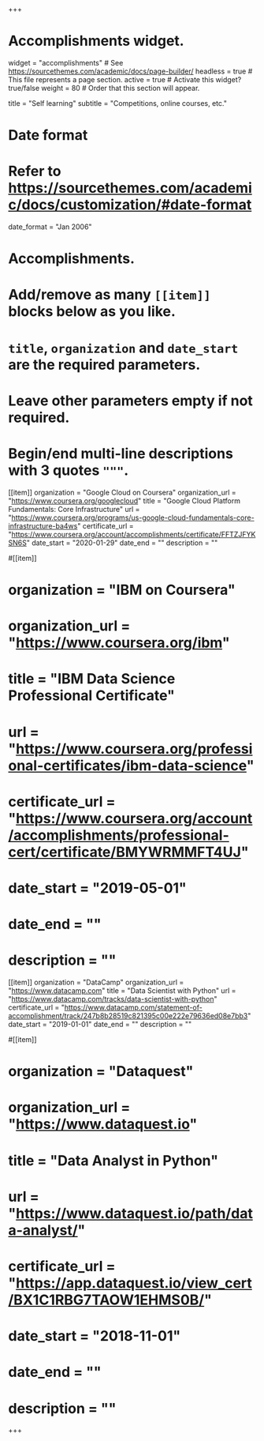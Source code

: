 +++
# Accomplishments widget.
widget = "accomplishments"  # See https://sourcethemes.com/academic/docs/page-builder/
headless = true  # This file represents a page section.
active = true  # Activate this widget? true/false
weight = 80  # Order that this section will appear.

title = "Self learning"
subtitle = "Competitions, online courses, etc."

# Date format
#   Refer to https://sourcethemes.com/academic/docs/customization/#date-format
date_format = "Jan 2006"

# Accomplishments.
#   Add/remove as many `[[item]]` blocks below as you like.
#   `title`, `organization` and `date_start` are the required parameters.
#   Leave other parameters empty if not required.
#   Begin/end multi-line descriptions with 3 quotes `"""`.

[[item]]
  organization = "Google Cloud on Coursera"
  organization_url = "https://www.coursera.org/googlecloud"
  title = "Google Cloud Platform Fundamentals: Core Infrastructure"
  url = "https://www.coursera.org/programs/us-google-cloud-fundamentals-core-infrastructure-ba4ws"
  certificate_url = "https://www.coursera.org/account/accomplishments/certificate/FFTZJFYKSN6S"
  date_start = "2020-01-29"
  date_end = ""
  description = ""

#[[item]]
#  organization = "IBM on Coursera"
#  organization_url = "https://www.coursera.org/ibm"
#  title = "IBM Data Science Professional Certificate"
#  url = "https://www.coursera.org/professional-certificates/ibm-data-science"
#  certificate_url = "https://www.coursera.org/account/accomplishments/professional-cert/certificate/BMYWRMMFT4UJ"
#  date_start = "2019-05-01"
#  date_end = ""
#  description = ""

[[item]]
  organization = "DataCamp"
  organization_url = "https://www.datacamp.com"
  title = "Data Scientist with Python"
  url = "https://www.datacamp.com/tracks/data-scientist-with-python"
  certificate_url = "https://www.datacamp.com/statement-of-accomplishment/track/247b8b28519c821395c00e222e79636ed08e7bb3"
  date_start = "2019-01-01"
  date_end = ""
  description = ""
  
#[[item]]
#  organization = "Dataquest"
#  organization_url = "https://www.dataquest.io"
#  title = "Data Analyst in Python"
#  url = "https://www.dataquest.io/path/data-analyst/"
#  certificate_url = "https://app.dataquest.io/view_cert/BX1C1RBG7TAOW1EHMS0B/"
#  date_start = "2018-11-01"
#  date_end = ""
#  description = ""

+++
